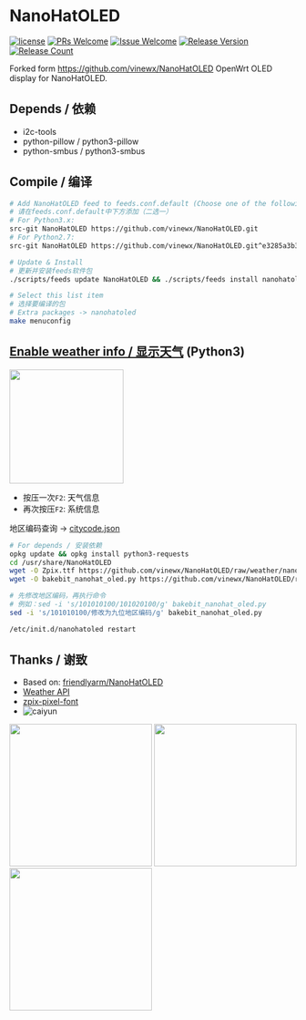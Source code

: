 # NanoHatOLED
[1]: https://img.shields.io/badge/license-MIT-brightgreen.svg
[2]: /LICENSE
[3]: https://img.shields.io/badge/PRs-welcome-brightgreen.svg
[4]: https://github.com/vinewx/NanoHatOLED/pulls
[5]: https://img.shields.io/badge/Issues-welcome-brightgreen.svg
[6]: https://github.com/vinewx/NanoHatOLED/issues/new
[7]: https://img.shields.io/badge/release-v1.0.4-blue.svg?
[8]: https://github.com/vinewx/NanoHatOLED/releases
[9]: https://img.shields.io/github/downloads/vinewx/NanoHatOLED/total
[![license][1]][2]
[![PRs Welcome][3]][4]
[![Issue Welcome][5]][6]
[![Release Version][7]][8]
[![Release Count][9]][8]

Forked form https://github.com/vinewx/NanoHatOLED
OpenWrt OLED display for NanoHatOLED.
## Depends / 依赖
- i2c-tools
- python-pillow / python3-pillow
- python-smbus / python3-smbus

## Compile / 编译
```bash
# Add NanoHatOLED feed to feeds.conf.default (Choose one of the following feeds)
# 请在feeds.conf.default中下方添加（二选一）
# For Python3.x: 
src-git NanoHatOLED https://github.com/vinewx/NanoHatOLED.git
# For Python2.7:
src-git NanoHatOLED https://github.com/vinewx/NanoHatOLED.git^e3285a3b37c7c34048c0ea108fa4ec18b49c0bfd

# Update & Install
# 更新并安装feeds软件包
./scripts/feeds update NanoHatOLED && ./scripts/feeds install nanohatoled

# Select this list item
# 选择要编译的包
# Extra packages -> nanohatoled
make menuconfig
```

## [Enable weather info / 显示天气](https://github.com/vinewx/NanoHatOLED/tree/weather) (Python3)
<img src="https://github.com/vinewx/NanoHatOLED/raw/weather/assets/k2_1.jpg" width="200" />

- 按压一次`F2`: 天气信息
- 再次按压`F2`: 系统信息

地区编码查询 -> [citycode.json](https://github.com/vinewx/NanoHatOLED/blob/weather/citycode.json)

```bash
# For depends / 安装依赖
opkg update && opkg install python3-requests
cd /usr/share/NanoHatOLED
wget -O Zpix.ttf https://github.com/vinewx/NanoHatOLED/raw/weather/nanohatoled/files/NanoHatOLED/Zpix.ttf
wget -O bakebit_nanohat_oled.py https://github.com/vinewx/NanoHatOLED/raw/weather/nanohatoled/files/NanoHatOLED/bakebit_nanohat_oled.py

# 先修改地区编码，再执行命令
# 例如：sed -i 's/101010100/101020100/g' bakebit_nanohat_oled.py
sed -i 's/101010100/修改为九位地区编码/g' bakebit_nanohat_oled.py

/etc/init.d/nanohatoled restart
```


## Thanks / 谢致 
- Based on: [friendlyarm/NanoHatOLED](https://github.com/friendlyarm/NanoHatOLED)
- [Weather API](https://www.sojson.com/api/weather.html)
- [zpix-pixel-font](https://github.com/SolidZORO/zpix-pixel-font)
- ![caiyun](http://caiyunapp.com/imgs/logo/logo-website.png)


<img src="https://github.com/vinewx/NanoHatOLED/raw/master/assets/k1.jpg" width="250" /> <img src="https://github.com/vinewx/NanoHatOLED/raw/master/assets/k2.jpg" width="250" /> <img src="https://github.com/vinewx/NanoHatOLED/raw/master/assets/k3.jpg" width="250" />
